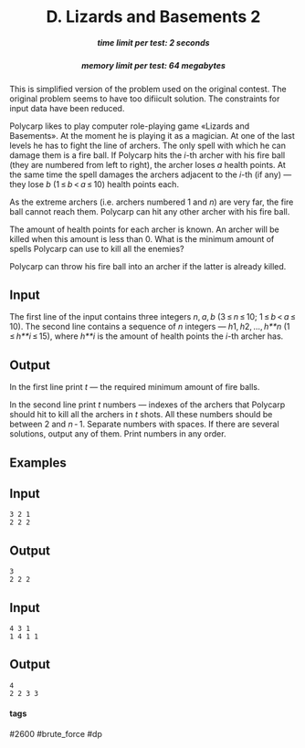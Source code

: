 <h1 style='text-align: center;'> D. Lizards and Basements 2</h1>

<h5 style='text-align: center;'>time limit per test: 2 seconds</h5>
<h5 style='text-align: center;'>memory limit per test: 64 megabytes</h5>

This is simplified version of the problem used on the original contest. The original problem seems to have too difiicult solution. The constraints for input data have been reduced.

Polycarp likes to play computer role-playing game «Lizards and Basements». At the moment he is playing it as a magician. At one of the last levels he has to fight the line of archers. The only spell with which he can damage them is a fire ball. If Polycarp hits the *i*-th archer with his fire ball (they are numbered from left to right), the archer loses *a* health points. At the same time the spell damages the archers adjacent to the *i*-th (if any) — they lose *b* (1 ≤ *b* < *a* ≤ 10) health points each.

As the extreme archers (i.e. archers numbered 1 and *n*) are very far, the fire ball cannot reach them. Polycarp can hit any other archer with his fire ball.

The amount of health points for each archer is known. An archer will be killed when this amount is less than 0. What is the minimum amount of spells Polycarp can use to kill all the enemies?

Polycarp can throw his fire ball into an archer if the latter is already killed.

## Input

The first line of the input contains three integers *n*, *a*, *b* (3 ≤ *n* ≤ 10; 1 ≤ *b* < *a* ≤ 10). The second line contains a sequence of *n* integers — *h*1, *h*2, ..., *h**n* (1 ≤ *h**i* ≤ 15), where *h**i* is the amount of health points the *i*-th archer has.

## Output

In the first line print *t* — the required minimum amount of fire balls.

In the second line print *t* numbers — indexes of the archers that Polycarp should hit to kill all the archers in *t* shots. All these numbers should be between 2 and *n* - 1. Separate numbers with spaces. If there are several solutions, output any of them. Print numbers in any order.

## Examples

## Input


```
3 2 1  
2 2 2  

```
## Output


```
3  
2 2 2 
```
## Input


```
4 3 1  
1 4 1 1  

```
## Output


```
4  
2 2 3 3 
```


#### tags 

#2600 #brute_force #dp 
